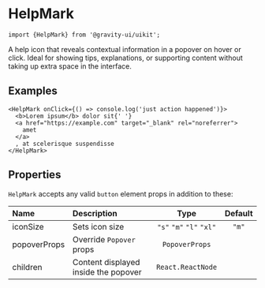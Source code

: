<!--GITHUB_BLOCK-->

# HelpMark

<!--/GITHUB_BLOCK-->

```tsx
import {HelpMark} from '@gravity-ui/uikit';
```

A help icon that reveals contextual information in a popover on hover or click. Ideal for showing tips, explanations, or supporting content without taking up extra space in the interface.

## Examples


<!--LANDING_BLOCK

<ExampleBlock
    code={`
<HelpMark onClick={() => console.log('just action happened')}>
    <b>Lorem ipsum</b> dolor sit{' '}
    <a href="https://example.com" target="_blank" rel="noreferrer">
        amet
    </a>
    , at scelerisque suspendisse
</HelpMark>
`}
>
<UIKit.HelpMark onClick={() => console.log('just action happened')}>
    <b>Lorem ipsum</b> dolor sit{' '}
    <a href="https://example.com" target="_blank" rel="noreferrer">
        amet
    </a>
    , at scelerisque suspendisse
</UIKit.HelpMark>
</ExampleBlock>

LANDING_BLOCK-->

<!--GITHUB_BLOCK-->

```tsx
<HelpMark onClick={() => console.log('just action happened')}>
  <b>Lorem ipsum</b> dolor sit{' '}
  <a href="https://example.com" target="_blank" rel="noreferrer">
    amet
  </a>
  , at scelerisque suspendisse
</HelpMark>
```

<!--/GITHUB_BLOCK-->

## Properties

`HelpMark` accepts any valid `button` element props in addition to these:

| Name         | Description                         |           Type           | Default |
| :----------- | :---------------------------------  | :----------------------: | :-----: |
| iconSize     | Sets icon size                      | `"s"` `"m"` `"l"` `"xl"` |  `"m"`  |
| popoverProps | Override `Popover` props            |      `PopoverProps`      |         |
| children     | Content displayed inside the popover | `React.ReactNode`        |         |
